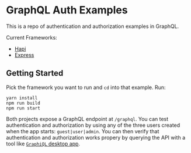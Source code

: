 # GraphQL Auth Examples

This is a repo of authentication and authorization examples in GraphQL.

Current Frameworks:

- [Hapi](./hapi)
- [Express](./express)

## Getting Started

Pick the framework you want to run and `cd` into that example. Run:

```shell
yarn install
npm run build
npm run start
```

Both projects expose a GraphQL endpoint at `/graphql`. You can test authentication and authorization by using any of the three users created when the app starts: `guest|user|admin`. You can then verify that authentication and authorization works propery by querying the API with a tool like [`GraphiQL` desktop app](https://github.com/skevy/graphiql-app).
